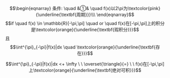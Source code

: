 $$\begin{eqnarray}
条件: \quad
&①& \quad f(x)以2\pi为\textcolor{pink}{\underline{\textbf{周期}}}\\\
\end{eqnarray}$$
$$if \quad f(x) \in \mathbb{R}[-\pi,\pi] \quad or \quad f(x)在[-\pi,\pi]上的积分是\textcolor{orange}{\underline{\textbf{瑕积分}}}$$
且
$$\int^{\pi}_{-\pi}|f(x)|dx \quad \textcolor{orange}{\underline{\textbf{存在}}}$$

$$\int^{\pi}_{-\pi}|f(x)|dx <+ \infty  \ \  \overset{\triangle}{=} \ \ f(x)在[-\pi,\pi]上\textcolor{orange}{\underline{\textbf{绝对可积}}}$$